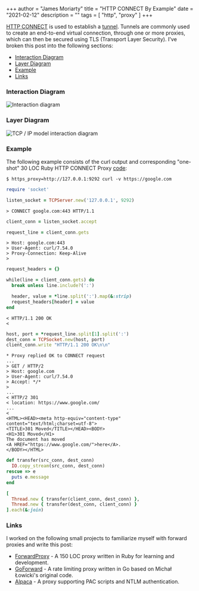 +++
author = "James Moriarty"
title = "HTTP CONNECT By Example"
date = "2021-02-12"
description = ""
tags = [
  "http",
  "proxy"
]
+++

[HTTP CONNECT](https://tools.ietf.org/html/rfc7231#section-4.3.6) is used to establish a [tunnel](https://en.wikipedia.org/wiki/HTTP_tunnel). Tunnels are commonly used to create an end-to-end virtual connection, through one or more proxies, which can then be secured using TLS (Transport Layer Security). I've broken this post into the following sections:

- [Interaction Diagram](#interaction-diagram)
- [Layer Diagram](#layer-diagram)
- [Example](#example)
- [Links](#links)

### Interaction Diagram

![Interaction diagram](/images/http-connect2.drawio.svg)

### Layer Diagram

![TCP / IP model interaction diagram](/images/http-connect.drawio.svg)

### Example

The following example consists of the curl output and corresponding "one-shot" 30 LOC Ruby HTTP CONNECT Proxy [code](https://gist.github.com/jamesmoriarty/a6100395d2efb17dcd06173300f988bb):

```
$ https_proxy=http://127.0.0.1:9292 curl -v https://google.com
```

```ruby
require 'socket'

listen_socket = TCPServer.new('127.0.0.1', 9292)
```

```
> CONNECT google.com:443 HTTP/1.1
```

```ruby
client_conn = listen_socket.accept

request_line = client_conn.gets
```

```
> Host: google.com:443
> User-Agent: curl/7.54.0
> Proxy-Connection: Keep-Alive
> 
```

```ruby
request_headers = {}

while(line = client_conn.gets) do
  break unless line.include?(':')

  header, value = *line.split(':').map(&:strip)
  request_headers[header] = value
end
```

```
< HTTP/1.1 200 OK
< 
```

```ruby
host, port = *request_line.split[1].split(':')
dest_conn = TCPSocket.new(host, port)
client_conn.write "HTTP/1.1 200 OK\n\n"
```

```
* Proxy replied OK to CONNECT request
...
> GET / HTTP/2
> Host: google.com
> User-Agent: curl/7.54.0
> Accept: */*
> 
...
< HTTP/2 301 
< location: https://www.google.com/
...
< 
<HTML><HEAD><meta http-equiv="content-type" content="text/html;charset=utf-8">
<TITLE>301 Moved</TITLE></HEAD><BODY>
<H1>301 Moved</H1>
The document has moved
<A HREF="https://www.google.com/">here</A>.
</BODY></HTML>
```

```ruby
def transfer(src_conn, dest_conn)
  IO.copy_stream(src_conn, dest_conn)
rescue => e
  puts e.message
end

[
  Thread.new { transfer(client_conn, dest_conn) },
  Thread.new { transfer(dest_conn, client_conn) }
].each(&:join)
```

### Links

I worked on the following small projects to familiarize myself with forward proxies and write this post:

- [ForwardProxy](https://github.com/jamesmoriarty/forward-proxy) - A 150 LOC proxy written in Ruby for learning and development.
- [GoForward](https://github.com/jamesmoriarty/goforward) - A rate limiting proxy written in Go based on Michał Łowicki's original code.
- [Alpaca](https://github.com/samuong/alpaca) - A proxy supporting PAC scripts and NTLM authentication.

<style>
pre {
  margin-left: 0%;
}

.highlight pre {
  margin-left: 5%;
}
</style>
